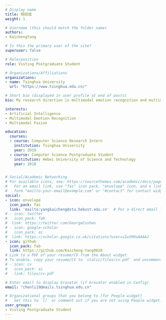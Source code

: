 ```yaml
---
# Display name
title: 杨铠成
weight: 1

# Username (this should match the folder name)
authors:
- KaichengYang

# Is this the primary user of the site?
superuser: false

# Role/position
role: Visting Postgraduate Student

# Organizations/Affiliations
organizations:
- name: Tsinghua University
  url: "https://www.tsinghua.edu.cn/"

# Short bio (displayed in user profile at end of posts)
bio: My research direction is multimodal emotion recognition and multimodal fusion.

interests:
- Artificial Intelligence
- Multimodal Emotion Recognition
- Multimodal Fusion

education:
  courses:
  - course: Computer Science Research Intern
    institution: Tsinghua University
    year: 2019
  - course: Computer Science Postgraduate Student
    institution: Hebei University of Science and Technology
    year: 2018


# Social/Academic Networking
# For available icons, see: https://sourcethemes.com/academic/docs/page-builder/#icons
#   For an email link, use "fas" icon pack, "envelope" icon, and a link in the
#   form "mailto:your-email@example.com" or "#contact" for contact widget.
social:
- icon: envelope
  icon_pack: fas
  link: 'mailto:yangkaicheng@stu.hebust.edu.cn'  # For a direct email link, use "mailto:test@example.org".
# - icon: twitter
#   icon_pack: fab
#  link: https://twitter.com/GeorgeCushen
# - icon: google-scholar
#   icon_pack: ai
#  link: https://scholar.google.co.uk/citations?user=sIwtMXoAAAAJ
- icon: github
  icon_pack: fab
  link: https://github.com/Kaicheng-Yang0828
# Link to a PDF of your resume/CV from the About widget.
# To enable, copy your resume/CV to `static/files/cv.pdf` and uncomment the lines below.
# - icon: cv
#   icon_pack: ai
#   link: files/cv.pdf

# Enter email to display Gravatar (if Gravatar enabled in Config)
email: "chenli19@mails.tsinghua.edu.cn"

# Organizational groups that you belong to (for People widget)
#   Set this to `[]` or comment out if you are not using People widget.
user_groups:
- Visting Postgraduate Student
---
```



